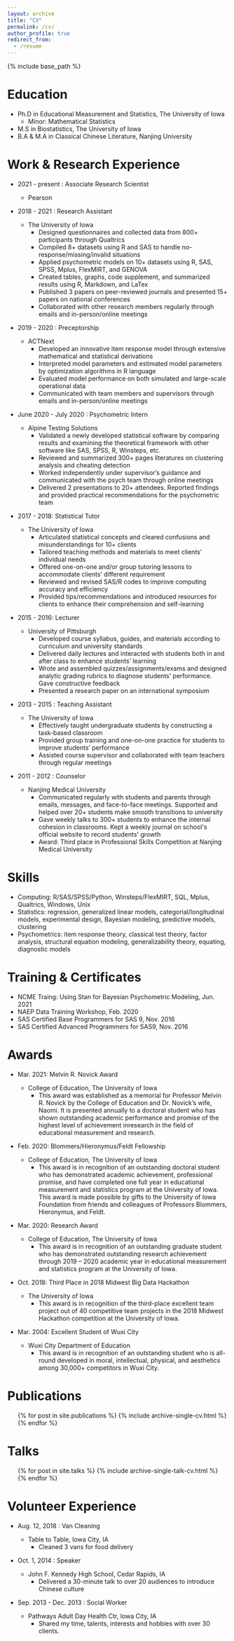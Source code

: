 ```yaml
---
layout: archive
title: "CV"
permalink: /cv/
author_profile: true
redirect_from:
  - /resume
---
```


{% include base_path %}

Education
======
* Ph.D in Educational Measurement and Statistics, The University of Iowa
  * Minor: Mathematical Statistics
* M.S  in Biostatistics, The University of Iowa
* B.A & M.A in Classical Chinese Literature, Nanjing University


Work & Research Experience
======
* 2021 - present : Associate Research Scientist	
  * Pearson

* 2018 - 2021 : Research Assistant	
  * The University of Iowa  
    * Designed questionnaires and collected data from 800+ participants through Qualtrics
    * Compiled 8+ datasets using R and SAS to handle no-response/missing/invalid situations
    * Applied psychometric models on 10+ datasets using R, SAS, SPSS, Mplus, FlexMIRT, and GENOVA
    * Created tables, graphs, code supplement, and summarized results using R, Markdown, and LaTex
    * Published 3 papers on peer-reviewed journals and presented 15+ papers on national conferences 
    * Collaborated with other research members regularly through emails and in-person/online meetings

* 2019 - 2020 : Preceptorship	
  * ACTNext
    * Developed an innovative item response model through extensive mathematical and statistical derivations 
    * Interpreted model parameters and estimated model parameters by optimization algorithms in R language
    * Evaluated model performance on both simulated and large-scale operational data
    * Communicated with team members and supervisors through emails and in-person/online meetings

  
* June 2020 - July 2020 : Psychometric Intern
  * Alpine Testing Solutions
    * Validated a newly developed statistical software by comparing results and examining the theoretical framework with other software like SAS, SPSS, R, Winsteps, etc.
    * Reviewed and summarized 300+ pages literatures on clustering analysis and cheating detection
    * Worked independently under supervisor’s guidance and communicated with the psych team through online meetings
    * Delivered 2 presentations to 20+ attendees. Reported findings and provided practical recommendations for the psychometric team

* 2017 - 2018: Statistical Tutor 
  * The University of Iowa  
    * Articulated statistical concepts and cleared confusions and misunderstandings for 10+ clients
    * Tailored teaching methods and materials to meet clients’ individual needs
    * Offered one-on-one and/or group tutoring lessons to accommodate clients’ different requirement
    * Reviewed and revised SAS/R codes to improve computing accuracy and efficiency
    * Provided tips/recommendations and introduced resources for clients to enhance their comprehension and self-learning

* 2015 - 2016: Lecturer 
  * University of Pittsburgh
    * Developed course syllabus, guides, and materials according to curriculum and university standards
    * Delivered daily lectures and interacted with students both in and after class to enhance students’ learning
    * Wrote and assembled quizzes/assignments/exams and designed analytic grading rubrics to diagnose students’ performance. Gave constructive feedback
    * Presented a research paper on an international symposium


  
* 2013 - 2015 : Teaching Assistant
  * The University of Iowa
    * Effectively taught undergraduate students by constructing a task-based classroom 
    * Provided group training and one-on-one practice for students to improve students’ performance
    * Assisted course supervisor and collaborated with team teachers through regular meetings

  
* 2011 - 2012 : Counselor
  * Nanjing Medical University
    * Communicated regularly with students and parents through emails, messages, and face-to-face meetings. Supported and helped over 20+ students make smooth transitions to university
    * Gave weekly talks to 300+ students to enhance the internal cohesion in classrooms. Kept a weekly journal on school's official website to record students' growth
    * Award: Third place in Professional Skills Competition at Nanjing Medical University

Skills
======
* Computing: R/SAS/SPSS/Python, Winsteps/FlexMIRT, SQL, Mplus, Qualtrics, Windows, Unix
* Statistics: regression, generalized linear models, categorial/longitudinal models, experimental design, Bayesian modeling, predictive models, clustering
* Psychometrics: item response theory, classical test theory, factor analysis, structural equation modeling, generalizability theory, equating, diagnostic models

Training & Certificates
======
* NCME Traing: Using Stan for Bayesian Psychometric Modeling,  Jun. 2021
* NAEP Data Training Workshop, Feb.  2020	  
* SAS Certified Base Programmers for SAS 9, Nov. 2016
* SAS Certified Advanced Programmers for SAS9, Nov. 2016	  

Awards
======
* Mar. 2021: Melvin R. Novick Award
  * College of Education, The University of Iowa
    * This award was established as a memorial for Professor Melvin R. Novick by the College of Education and Dr. Novick’s wife, Naomi. It is presented annually to a doctoral student who has shown outstanding academic performance and promise of the highest level of achievement inresearch in the field of educational measurement and research.

* Feb. 2020: Blommers/Hieronymus/Feldt Fellowship
  * College of Education, The University of Iowa
    * This award is in recognition of an outstanding doctoral student who has demonstrated academic achievement, professional promise, and have completed one full year in educational measurement and statistics program at the University of Iowa. This award is made possible by gifts to the University of Iowa Foundation from friends and colleagues of Professors Blommers, Hieronymus, and Feldt.

* Mar. 2020: Research Award
  * College of Education, The University of Iowa
    * This award is in recognition of an outstanding graduate student who has demonstrated outstanding research achievement through 2019 – 2020 academic year in educational measurement and statistics program at the University of Iowa. 

* Oct. 2018: Third Place in 2018 Midwest Big Data Hackathon
  * The University of Iowa
    * This award is in recognition of the third-place excellent team project out of 40 competitive team projects in the 2018 Midwest Hackathon competition at the University of Iowa.    

* Mar. 2004: Excellent Student of Wuxi City	
  * Wuxi City Department of Education
    * This award is in recognition of an outstanding student who is all-round developed in moral, intellectual, physical, and aesthetics among 30,000+ competitors in Wuxi City.
    


Publications
======
  <ul>{% for post in site.publications %}
    {% include archive-single-cv.html %}
  {% endfor %}</ul>
  
Talks
======
  <ul>{% for post in site.talks %}
    {% include archive-single-talk-cv.html %}
  {% endfor %}</ul>
  

Volunteer Experience
======
* Aug. 12, 2018 : Van Cleaning 
  * Table to Table, Iowa City, IA 
    * Cleaned 3 vans for food delivery

* Oct. 1, 2014 : Speaker						
  * John F. Kennedy High School, Cedar Rapids, IA 
    * Delivered a 30-minute talk to over 20 audiences to introduce Chinese culture
    
* Sep. 2013 - Dec. 2013 : Social Worker
   * Pathways Adult Day Health Ctr, Iowa City, IA
      * Shared my time, talents, interests and hobbies with over 30 clients.

